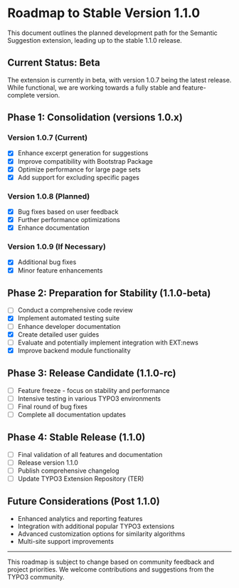 # Roadmap to Stable Version 1.1.0

This document outlines the planned development path for the Semantic Suggestion extension, leading up to the stable 1.1.0 release.

## Current Status: Beta

The extension is currently in beta, with version 1.0.7 being the latest release. While functional, we are working towards a fully stable and feature-complete version.

## Phase 1: Consolidation (versions 1.0.x)

### Version 1.0.7 (Current)
- [x] Enhance excerpt generation for suggestions
- [x] Improve compatibility with Bootstrap Package
- [x] Optimize performance for large page sets
- [x] Add support for excluding specific pages

### Version 1.0.8 (Planned)
- [x] Bug fixes based on user feedback
- [x] Further performance optimizations
- [x] Enhance documentation

### Version 1.0.9 (If Necessary)
- [x] Additional bug fixes
- [x] Minor feature enhancements

## Phase 2: Preparation for Stability (1.1.0-beta)

- [ ] Conduct a comprehensive code review
- [x] Implement automated testing suite
- [ ] Enhance developer documentation
- [x] Create detailed user guides
- [ ] Evaluate and potentially implement integration with EXT:news
- [x] Improve backend module functionality

## Phase 3: Release Candidate (1.1.0-rc)

- [ ] Feature freeze - focus on stability and performance
- [ ] Intensive testing in various TYPO3 environments
- [ ] Final round of bug fixes
- [ ] Complete all documentation updates

## Phase 4: Stable Release (1.1.0)

- [ ] Final validation of all features and documentation
- [ ] Release version 1.1.0
- [ ] Publish comprehensive changelog
- [ ] Update TYPO3 Extension Repository (TER)

## Future Considerations (Post 1.1.0)

- Enhanced analytics and reporting features
- Integration with additional popular TYPO3 extensions
- Advanced customization options for similarity algorithms
- Multi-site support improvements

---

This roadmap is subject to change based on community feedback and project priorities. We welcome contributions and suggestions from the TYPO3 community.

